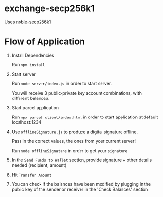 # exchange-secp256k1
Uses [noble-secp256k1](https://github.com/paulmillr/noble-secp256k1)


# Flow of Application

1. Install Dependencies

   Run `npm install` 

2. Start server

   Run `node server/index.js` in order to start server. 

   You will receive 3 public-private key account combinations, with different balances.

3. Start parcel application

   Run `npx parcel client/index.html` in order to start application at default localhost:1234

4. Use `offlineSignature.js` to produce a digital signature offline.

   Pass in the correct values, the ones from your current server!

   Run `node offlineSignature` in order to get your `signature` 

5. In the `Send Funds to Wallet` section, provide signature + other details needed (recipient, amount)

6. Hit `Transfer Amount`

7. You can check if the balances have been modified by plugging in the public key of the sender or receiver in the 'Check Balances' section
